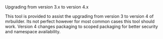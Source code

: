 Upgrading from version 3.x to version 4.x

This tool is provided to assist the upgrading from version 3 to version 4 of mrbuilder. Its not perfect however for
most common cases this tool should work.  Version 4 changes packaging to scoped packaging for better security and 
namespace availability.   
